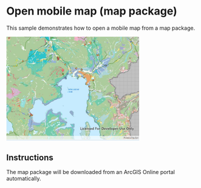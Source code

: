 # Open mobile map (map package)

This sample demonstrates how to open a mobile map from a map package.

<img src="OpenMobileMap.jpg" width="350"/>

## Instructions

The map package will be downloaded from an ArcGIS Online portal automatically.
